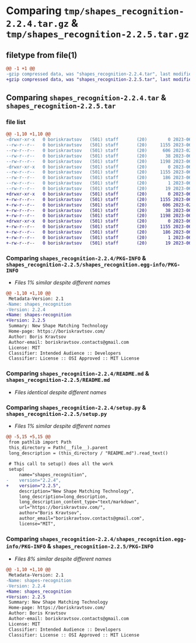 # Comparing `tmp/shapes_recognition-2.2.4.tar.gz` & `tmp/shapes_recognition-2.2.5.tar.gz`

## filetype from file(1)

```diff
@@ -1 +1 @@
-gzip compressed data, was "shapes_recognition-2.2.4.tar", last modified: Tue Jun 20 05:07:29 2023, max compression
+gzip compressed data, was "shapes_recognition-2.2.5.tar", last modified: Tue Jun 20 05:56:11 2023, max compression
```

## Comparing `shapes_recognition-2.2.4.tar` & `shapes_recognition-2.2.5.tar`

### file list

```diff
@@ -1,10 +1,10 @@
-drwxr-xr-x   0 boriskravtsov   (501) staff       (20)        0 2023-06-20 05:07:29.367644 shapes_recognition-2.2.4/
--rw-r--r--   0 boriskravtsov   (501) staff       (20)     1155 2023-06-20 05:07:29.367352 shapes_recognition-2.2.4/PKG-INFO
--rw-r--r--   0 boriskravtsov   (501) staff       (20)      606 2023-02-16 10:59:45.000000 shapes_recognition-2.2.4/README.md
--rw-r--r--   0 boriskravtsov   (501) staff       (20)       38 2023-06-20 05:07:29.367718 shapes_recognition-2.2.4/setup.cfg
--rw-r--r--   0 boriskravtsov   (501) staff       (20)     1198 2023-06-20 04:43:32.000000 shapes_recognition-2.2.4/setup.py
-drwxr-xr-x   0 boriskravtsov   (501) staff       (20)        0 2023-06-20 05:07:29.366912 shapes_recognition-2.2.4/shapes_recognition.egg-info/
--rw-r--r--   0 boriskravtsov   (501) staff       (20)     1155 2023-06-20 05:07:29.000000 shapes_recognition-2.2.4/shapes_recognition.egg-info/PKG-INFO
--rw-r--r--   0 boriskravtsov   (501) staff       (20)      186 2023-06-20 05:07:29.000000 shapes_recognition-2.2.4/shapes_recognition.egg-info/SOURCES.txt
--rw-r--r--   0 boriskravtsov   (501) staff       (20)        1 2023-06-20 05:07:29.000000 shapes_recognition-2.2.4/shapes_recognition.egg-info/dependency_links.txt
--rw-r--r--   0 boriskravtsov   (501) staff       (20)       19 2023-06-20 05:07:29.000000 shapes_recognition-2.2.4/shapes_recognition.egg-info/top_level.txt
+drwxr-xr-x   0 boriskravtsov   (501) staff       (20)        0 2023-06-20 05:56:11.451637 shapes_recognition-2.2.5/
+-rw-r--r--   0 boriskravtsov   (501) staff       (20)     1155 2023-06-20 05:56:11.451322 shapes_recognition-2.2.5/PKG-INFO
+-rw-r--r--   0 boriskravtsov   (501) staff       (20)      606 2023-02-16 10:59:45.000000 shapes_recognition-2.2.5/README.md
+-rw-r--r--   0 boriskravtsov   (501) staff       (20)       38 2023-06-20 05:56:11.451724 shapes_recognition-2.2.5/setup.cfg
+-rw-r--r--   0 boriskravtsov   (501) staff       (20)     1198 2023-06-20 05:51:42.000000 shapes_recognition-2.2.5/setup.py
+drwxr-xr-x   0 boriskravtsov   (501) staff       (20)        0 2023-06-20 05:56:11.450817 shapes_recognition-2.2.5/shapes_recognition.egg-info/
+-rw-r--r--   0 boriskravtsov   (501) staff       (20)     1155 2023-06-20 05:56:11.000000 shapes_recognition-2.2.5/shapes_recognition.egg-info/PKG-INFO
+-rw-r--r--   0 boriskravtsov   (501) staff       (20)      186 2023-06-20 05:56:11.000000 shapes_recognition-2.2.5/shapes_recognition.egg-info/SOURCES.txt
+-rw-r--r--   0 boriskravtsov   (501) staff       (20)        1 2023-06-20 05:56:11.000000 shapes_recognition-2.2.5/shapes_recognition.egg-info/dependency_links.txt
+-rw-r--r--   0 boriskravtsov   (501) staff       (20)       19 2023-06-20 05:56:11.000000 shapes_recognition-2.2.5/shapes_recognition.egg-info/top_level.txt
```

### Comparing `shapes_recognition-2.2.4/PKG-INFO` & `shapes_recognition-2.2.5/shapes_recognition.egg-info/PKG-INFO`

 * *Files 1% similar despite different names*

```diff
@@ -1,10 +1,10 @@
 Metadata-Version: 2.1
-Name: shapes_recognition
-Version: 2.2.4
+Name: shapes-recognition
+Version: 2.2.5
 Summary: New Shape Matching Technology
 Home-page: https://boriskravtsov.com/
 Author: Boris Kravtsov
 Author-email: boriskravtsov.contacts@gmail.com
 License: MIT
 Classifier: Intended Audience :: Developers
 Classifier: License :: OSI Approved :: MIT License
```

### Comparing `shapes_recognition-2.2.4/README.md` & `shapes_recognition-2.2.5/README.md`

 * *Files identical despite different names*

### Comparing `shapes_recognition-2.2.4/setup.py` & `shapes_recognition-2.2.5/setup.py`

 * *Files 1% similar despite different names*

```diff
@@ -5,15 +5,15 @@
 from pathlib import Path
 this_directory = Path(__file__).parent
 long_description = (this_directory / "README.md").read_text()
 
 # This call to setup() does all the work
 setup(
     name="shapes_recognition",
-    version="2.2.4",
+    version="2.2.5",
     description="New Shape Matching Technology",
     long_description=long_description,
     long_description_content_type="text/markdown",
     url="https://boriskravtsov.com/",
     author="Boris Kravtsov",
     author_email="boriskravtsov.contacts@gmail.com",
     license="MIT",
```

### Comparing `shapes_recognition-2.2.4/shapes_recognition.egg-info/PKG-INFO` & `shapes_recognition-2.2.5/PKG-INFO`

 * *Files 8% similar despite different names*

```diff
@@ -1,10 +1,10 @@
 Metadata-Version: 2.1
-Name: shapes-recognition
-Version: 2.2.4
+Name: shapes_recognition
+Version: 2.2.5
 Summary: New Shape Matching Technology
 Home-page: https://boriskravtsov.com/
 Author: Boris Kravtsov
 Author-email: boriskravtsov.contacts@gmail.com
 License: MIT
 Classifier: Intended Audience :: Developers
 Classifier: License :: OSI Approved :: MIT License
```

